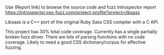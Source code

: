Use (Report link) to browse the source code and fuzz introspector report https://introspector.oss-fuzz.com/project-profile?project=libsass

Libsaas is a C++ port of the original Ruby Sass CSS compiler with a C API.  

This project has 30% total code coverage.  Currently has a single partially broken fuzz driver. There are lots of parsing functions with no code coverage. Likely to need a good CSS dictionary/corpus for effective fuzzing.
